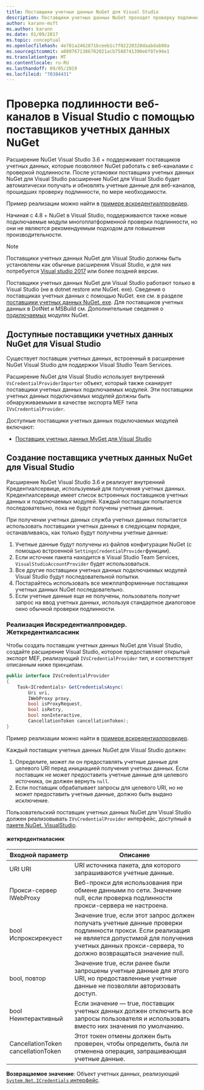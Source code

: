 ```yaml
---
title: Поставщики учетных данных NuGet для Visual Studio
description: Поставщики учетных данных NuGet проходят проверку подлинности с помощью веб-каналов, реализовав интерфейс Ивскредентиалпровидер в расширении Visual Studio.
author: karann-msft
ms.author: karann
ms.date: 01/09/2017
ms.topic: conceptual
ms.openlocfilehash: 4e781a2462871bceeb1c7f02220320daabdab98a
ms.sourcegitcommit: a0807671386782021acb7588741390e6f07e94e1
ms.translationtype: MT
ms.contentlocale: ru-RU
ms.lasthandoff: 09/05/2019
ms.locfileid: "70384431"
---
```

# <a name="authenticating-feeds-in-visual-studio-with-nuget-credential-providers"></a>Проверка подлинности веб-каналов в Visual Studio с помощью поставщиков учетных данных NuGet

Расширение NuGet Visual Studio 3.6 + поддерживает поставщиков учетных данных, которые позволяют NuGet работать с веб-каналами с проверкой подлинности.
После установки поставщика учетных данных NuGet для Visual Studio расширение NuGet для Visual Studio будет автоматически получать и обновлять учетные данные для веб-каналов, прошедших проверку подлинности, по мере необходимости.

Пример реализации можно найти в [примере вскредентиалпровидер](https://github.com/NuGet/Samples/tree/master/VsCredentialProvider).

Начиная с 4.8 + NuGet в Visual Studio, поддерживаются также новые подключаемые модули многоплатформенной проверки подлинности, но они не являются рекомендуемым подходом для повышения производительности.

> [!Note]
> Поставщики учетных данных NuGet для Visual Studio должны быть установлены как обычные расширения Visual Studio, и для них потребуется [Visual studio 2017](http://aka.ms/vs/15/release/vs_enterprise.exe) или более поздней версии.
>
> Поставщики учетных данных NuGet для Visual Studio работают только в Visual Studio (не в dotnet restore или NuGet. exe). Сведения о поставщиках учетных данных с помощью NuGet. exe см. в разделе [поставщики учетных данных NuGet. exe](nuget-exe-Credential-providers.md).
> Для поставщиков учетных данных в DotNet и MSBuild см. Дополнительные сведения о [подключаемых](nuget-cross-platform-authentication-plugin.md) модулях NuGet.

## <a name="available-nuget-credential-providers-for-visual-studio"></a>Доступные поставщики учетных данных NuGet для Visual Studio

Существует поставщик учетных данных, встроенный в расширение NuGet Visual Studio для поддержки Visual Studio Team Services.

Расширение NuGet для Visual Studio использует внутренний `VsCredentialProviderImporter` объект, который также сканирует поставщики учетных данных подключаемых модулей. Эти поставщики учетных данных подключаемых модулей должны быть обнаруживаемыми в качестве экспорта MEF типа `IVsCredentialProvider`.

Доступные поставщики учетных данных подключаемых модулей включают:

- [Поставщик учетных данных MyGet для Visual Studio](http://docs.myget.org/docs/reference/credential-provider-for-visual-studio)

## <a name="creating-a-nuget-credential-provider-for-visual-studio"></a>Создание поставщика учетных данных NuGet для Visual Studio

Расширение NuGet Visual Studio 3.6 и реализует внутренний Кредентиалсервице, используемый для получения учетных данных. Кредентиалсервице имеет список встроенных поставщиков учетных данных и подключаемых модулей. Каждый поставщик попытается последовательно, пока не будут получены учетные данные.

При получении учетных данных служба учетных данных попытается использовать поставщики учетных данных в следующем порядке, останавливаясь, как только будут получены учетные данные:

1. Учетные данные будут получены из файлов конфигурации NuGet (с помощью встроенной `SettingsCredentialProvider`функции).
1. Если источник пакета находится в Visual Studio Team Services, `VisualStudioAccountProvider` будет использоваться.
1. Все другие поставщики учетных данных подключаемых модулей Visual Studio будут последовательной попытки.
1. Постарайтесь использовать все межплатформенные поставщики учетных данных NuGet последовательно.
1. Если учетные данные еще не получены, пользователь получит запрос на ввод учетных данных, используя стандартное диалоговое окно обычной проверки подлинности.

### <a name="implementing-ivscredentialprovidergetcredentialsasync"></a>Реализация Ивскредентиалпровидер. Жеткредентиалсасинк

Чтобы создать поставщик учетных данных NuGet для Visual Studio, создайте расширение Visual Studio, которое предоставляет открытый экспорт MEF, реализующий `IVsCredentialProvider` тип, и соответствует описанным ниже принципам.

```cs
public interface IVsCredentialProvider
{
    Task<ICredentials> GetCredentialsAsync(
        Uri uri,
        IWebProxy proxy,
        bool isProxyRequest,
        bool isRetry,
        bool nonInteractive,
        CancellationToken cancellationToken);
}
```

Пример реализации можно найти в [примере вскредентиалпровидер](https://github.com/NuGet/Samples/tree/master/VsCredentialProvider).

Каждый поставщик учетных данных NuGet для Visual Studio должен:

1. Определите, может ли он предоставлять учетные данные для целевого URI перед инициацией получения учетных данных. Если поставщик не может предоставить учетные данные для целевого источника, он должен вернуть `null`.
1. Если поставщик обрабатывает запросы для целевого URI, но не может предоставить учетные данные, должно быть выдано исключение.

Пользовательский поставщик учетных данных NuGet для Visual Studio должен реализовывать `IVsCredentialProvider` интерфейс, доступный в [пакете NuGet. VisualStudio](https://www.nuget.org/packages/NuGet.VisualStudio/).

#### <a name="getcredentialasync"></a>жеткредентиаласинк

| Входной параметр |Описание|
| ----------------|-----------|
| URI URI | URI источника пакета, для которого запрашиваются учетные данные.|
| Прокси-сервер IWebProxy | Веб-прокси для использования при обмене данными по сети. Значение null, если проверка подлинности прокси-сервера не настроена. |
| bool Испроксирекуест | Значение true, если этот запрос должен получать учетные данные проверки подлинности прокси. Если реализация не является допустимой для получения учетных данных прокси-сервера, то должно возвращаться значение null. |
| bool, повтор | Значение true, если ранее были запрошены учетные данные для этого URI, но предоставленные учетные данные не позволяли авторизовать доступ. |
| bool Неинтерактивный | Если значение — true, поставщик учетных данных должен отключить все запросы пользователя и использовать вместо них значения по умолчанию. |
| CancellationToken cancellationToken | Этот токен отмены должен быть проверен, чтобы определить, была ли отменена операция, запрашивающая учетные данные. |

**Возвращаемое значение**: Объект учетных данных, реализующий [ `System.Net.ICredentials` интерфейс](/dotnet/api/system.net.icredentials?view=netstandard-2.0).
